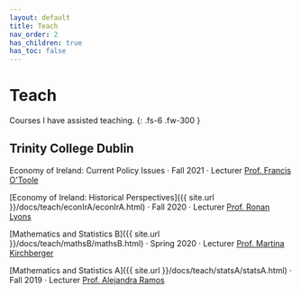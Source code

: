 ```yaml
---
layout: default
title: Teach
nav_order: 2
has_children: true
has_toc: false
---
```


# Teach

Courses I have assisted teaching.
{: .fs-6 .fw-300 }

## Trinity College Dublin

Economy of Ireland: Current Policy Issues · Fall 2021 · Lecturer [Prof. Francis O'Toole](https://www.tcd.ie/Economics/staff/fotoole/)

[Economy of Ireland: Historical Perspectives]({{ site.url }}/docs/teach/econIrA/econIrA.html) · Fall 2020 · Lecturer [Prof. Ronan Lyons](http://www.ronanlyons.com/)

[Mathematics and Statistics B]({{ site.url }}/docs/teach/mathsB/mathsB.html) · Spring 2020 · Lecturer [Prof. Martina Kirchberger](https://sites.google.com/site/mkirchberger/home)

[Mathematics and Statistics A]({{ site.url }}/docs/teach/statsA/statsA.html) · Fall 2019 · Lecturer [Prof. Alejandra Ramos](https://sites.google.com/site/alejandraramosmoreno) 

